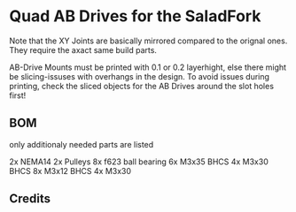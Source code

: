 # Quad AB Drives for the SaladFork
Note that the XY Joints are basically mirrored compared to the orignal ones. They require the axact same build parts.

AB-Drive Mounts must be printed with 0.1 or 0.2 layerhight, else there might be slicing-issuses with overhangs in the design. To avoid issues during printing, check the sliced objects for the AB Drives around the slot holes first!

## BOM
only additionaly needed parts are listed

2x NEMA14
2x Pulleys
8x f623 ball bearing
6x M3x35 BHCS
4x M3x30 BHCS
8x M3x12 BHCS
4x M3x30

## Credits

